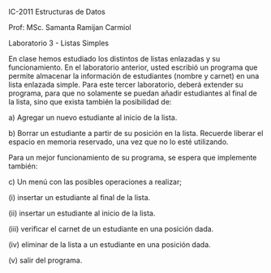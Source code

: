 IC-2011 Estructuras de Datos

Prof: MSc. Samanta Ramijan Carmiol

Laboratorio 3 - Listas Simples

En clase hemos estudiado los distintos de listas enlazadas y su funcionamiento. En el
laboratorio anterior, usted escribió un programa que permite almacenar la información de
estudiantes (nombre y carnet) en una lista enlazada simple. Para este tercer laboratorio,
deberá extender su programa, para que no solamente se puedan añadir estudiantes al final
de la lista, sino que exista también la posibilidad de:

a) Agregar un nuevo estudiante al inicio de la lista.

b) Borrar un estudiante a partir de su posición en la lista. Recuerde liberar el espacio en
memoria reservado, una vez que no lo esté utilizando.

Para un mejor funcionamiento de su programa, se espera que implemente también:

c) Un menú con las posibles operaciones a realizar; 

(i) insertar un estudiante al final de la lista.

(ii) insertar un estudiante al inicio de la lista.

(iii) verificar el carnet de un estudiante en una posición dada.

(iv) eliminar de la lista a un estudiante en una posición dada.

(v) salir del programa.
